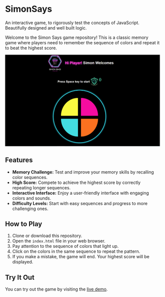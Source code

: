 # SimonSays
An interactive game, to rigorously test the concepts of JavaScript. Beautifully designed and well built logic.

Welcome to the Simon Says game repository! This is a classic memory game where players need to remember the sequence of colors and repeat it to beat the highest score.

![Game Demo](assets/screenshot.PNG) <!-- Replace with a link to a demo GIF or screenshot -->

## Features

- **Memory Challenge:** Test and improve your memory skills by recalling color sequences.
- **High Score:** Compete to achieve the highest score by correctly repeating longer sequences.
- **Interactive Interface:** Enjoy a user-friendly interface with engaging colors and sounds.
- **Difficulty Levels:** Start with easy sequences and progress to more challenging ones.

## How to Play

1. Clone or download this repository.
2. Open the `index.html` file in your web browser.
3. Pay attention to the sequence of colors that light up.
4. Click on the colors in the same sequence to repeat the pattern.
5. If you make a mistake, the game will end. Your highest score will be displayed.

## Try It Out

You can try out the game by visiting the [live demo](https://your-demo-link-here.com).
